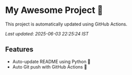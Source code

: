 # My Awesome Project 🚀

This project is automatically updated using GitHub Actions.

_Last updated: 2025-06-03 22:25:24 IST_

## Features
- Auto-update README using Python 🐍
- Auto Git push with GitHub Actions 🤖
